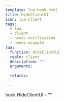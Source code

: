 ```yaml
---
template: lua-hook.html
title: HideClientUI
icon: lua-client
tags:
  - lua
  - client
  - needs-verification
  - needs-example
lua:
  function: HideClientUI
  realm: client
  description: ""
  arguments:
  
  returns:
    
---
```


<div class="lua__search__keywords">
hook HideClientUI &#x2013; ""
</div>
